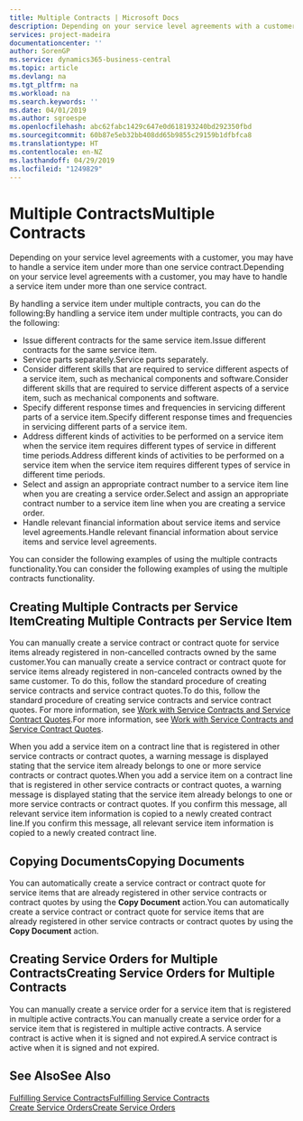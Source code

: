 ```yaml
---
title: Multiple Contracts | Microsoft Docs
description: Depending on your service level agreements with a customer, you may have to handle a service item under more than one service contract.
services: project-madeira
documentationcenter: ''
author: SorenGP
ms.service: dynamics365-business-central
ms.topic: article
ms.devlang: na
ms.tgt_pltfrm: na
ms.workload: na
ms.search.keywords: ''
ms.date: 04/01/2019
ms.author: sgroespe
ms.openlocfilehash: abc62fabc1429c647e0d618193240bd292350fbd
ms.sourcegitcommit: 60b87e5eb32bb408dd65b9855c29159b1dfbfca8
ms.translationtype: HT
ms.contentlocale: en-NZ
ms.lasthandoff: 04/29/2019
ms.locfileid: "1249829"
---
```

# <a name="multiple-contracts"></a><span data-ttu-id="336ed-103">Multiple Contracts</span><span class="sxs-lookup"><span data-stu-id="336ed-103">Multiple Contracts</span></span>
<span data-ttu-id="336ed-104">Depending on your service level agreements with a customer, you may have to handle a service item under more than one service contract.</span><span class="sxs-lookup"><span data-stu-id="336ed-104">Depending on your service level agreements with a customer, you may have to handle a service item under more than one service contract.</span></span>  
  
<span data-ttu-id="336ed-105">By handling a service item under multiple contracts, you can do the following:</span><span class="sxs-lookup"><span data-stu-id="336ed-105">By handling a service item under multiple contracts, you can do the following:</span></span>  
  
* <span data-ttu-id="336ed-106">Issue different contracts for the same service item.</span><span class="sxs-lookup"><span data-stu-id="336ed-106">Issue different contracts for the same service item.</span></span>  
* <span data-ttu-id="336ed-107">Service parts separately.</span><span class="sxs-lookup"><span data-stu-id="336ed-107">Service parts separately.</span></span>  
* <span data-ttu-id="336ed-108">Consider different skills that are required to service different aspects of a service item, such as mechanical components and software.</span><span class="sxs-lookup"><span data-stu-id="336ed-108">Consider different skills that are required to service different aspects of a service item, such as mechanical components and software.</span></span>  
* <span data-ttu-id="336ed-109">Specify different response times and frequencies in servicing different parts of a service item.</span><span class="sxs-lookup"><span data-stu-id="336ed-109">Specify different response times and frequencies in servicing different parts of a service item.</span></span>  
* <span data-ttu-id="336ed-110">Address different kinds of activities to be performed on a service item when the service item requires different types of service in different time periods.</span><span class="sxs-lookup"><span data-stu-id="336ed-110">Address different kinds of activities to be performed on a service item when the service item requires different types of service in different time periods.</span></span>  
* <span data-ttu-id="336ed-111">Select and assign an appropriate contract number to a service item line when you are creating a service order.</span><span class="sxs-lookup"><span data-stu-id="336ed-111">Select and assign an appropriate contract number to a service item line when you are creating a service order.</span></span>  
* <span data-ttu-id="336ed-112">Handle relevant financial information about service items and service level agreements.</span><span class="sxs-lookup"><span data-stu-id="336ed-112">Handle relevant financial information about service items and service level agreements.</span></span>  
  
<span data-ttu-id="336ed-113">You can consider the following examples of using the multiple contracts functionality.</span><span class="sxs-lookup"><span data-stu-id="336ed-113">You can consider the following examples of using the multiple contracts functionality.</span></span>  
  
## <a name="creating-multiple-contracts-per-service-item"></a><span data-ttu-id="336ed-114">Creating Multiple Contracts per Service Item</span><span class="sxs-lookup"><span data-stu-id="336ed-114">Creating Multiple Contracts per Service Item</span></span>  
<span data-ttu-id="336ed-115">You can manually create a service contract or contract quote for service items already registered in non-cancelled contracts owned by the same customer.</span><span class="sxs-lookup"><span data-stu-id="336ed-115">You can manually create a service contract or contract quote for service items already registered in non-canceled contracts owned by the same customer.</span></span> <span data-ttu-id="336ed-116">To do this, follow the standard procedure of creating service contracts and service contract quotes.</span><span class="sxs-lookup"><span data-stu-id="336ed-116">To do this, follow the standard procedure of creating service contracts and service contract quotes.</span></span> <span data-ttu-id="336ed-117">For more information, see [Work with Service Contracts and Service Contract Quotes](service-how-to-create-service-contracts-and-service-contract-quotes.md).</span><span class="sxs-lookup"><span data-stu-id="336ed-117">For more information, see [Work with Service Contracts and Service Contract Quotes](service-how-to-create-service-contracts-and-service-contract-quotes.md).</span></span>  
  
<span data-ttu-id="336ed-118">When you add a service item on a contract line that is registered in other service contracts or contract quotes, a warning message is displayed stating that the service item already belongs to one or more service contracts or contract quotes.</span><span class="sxs-lookup"><span data-stu-id="336ed-118">When you add a service item on a contract line that is registered in other service contracts or contract quotes, a warning message is displayed stating that the service item already belongs to one or more service contracts or contract quotes.</span></span> <span data-ttu-id="336ed-119">If you confirm this message, all relevant service item information is copied to a newly created contract line.</span><span class="sxs-lookup"><span data-stu-id="336ed-119">If you confirm this message, all relevant service item information is copied to a newly created contract line.</span></span>  
  
## <a name="copying-documents"></a><span data-ttu-id="336ed-120">Copying Documents</span><span class="sxs-lookup"><span data-stu-id="336ed-120">Copying Documents</span></span>  
<span data-ttu-id="336ed-121">You can automatically create a service contract or contract quote for service items that are already registered in other service contracts or contract quotes by using the **Copy Document** action.</span><span class="sxs-lookup"><span data-stu-id="336ed-121">You can automatically create a service contract or contract quote for service items that are already registered in other service contracts or contract quotes by using the **Copy Document** action.</span></span>  
  
## <a name="creating-service-orders-for-multiple-contracts"></a><span data-ttu-id="336ed-122">Creating Service Orders for Multiple Contracts</span><span class="sxs-lookup"><span data-stu-id="336ed-122">Creating Service Orders for Multiple Contracts</span></span>  
<span data-ttu-id="336ed-123">You can manually create a service order for a service item that is registered in multiple active contracts.</span><span class="sxs-lookup"><span data-stu-id="336ed-123">You can manually create a service order for a service item that is registered in multiple active contracts.</span></span> <span data-ttu-id="336ed-124">A service contract is active when it is signed and not expired.</span><span class="sxs-lookup"><span data-stu-id="336ed-124">A service contract is active when it is signed and not expired.</span></span>  
  
## <a name="see-also"></a><span data-ttu-id="336ed-125">See Also</span><span class="sxs-lookup"><span data-stu-id="336ed-125">See Also</span></span>  
[<span data-ttu-id="336ed-126">Fulfilling Service Contracts</span><span class="sxs-lookup"><span data-stu-id="336ed-126">Fulfilling Service Contracts</span></span>](service-fulfill-service-contracts.md)  
[<span data-ttu-id="336ed-127">Create Service Orders</span><span class="sxs-lookup"><span data-stu-id="336ed-127">Create Service Orders</span></span>](service-how-to-create-service-orders.md)  

